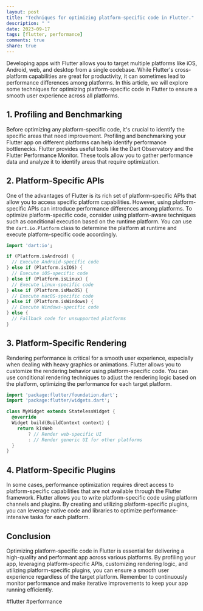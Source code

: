 ```yaml
---
layout: post
title: "Techniques for optimizing platform-specific code in Flutter."
description: " "
date: 2023-09-17
tags: [flutter, performance]
comments: true
share: true
---
```


Developing apps with Flutter allows you to target multiple platforms like iOS, Android, web, and desktop from a single codebase. While Flutter's cross-platform capabilities are great for productivity, it can sometimes lead to performance differences among platforms. In this article, we will explore some techniques for optimizing platform-specific code in Flutter to ensure a smooth user experience across all platforms.

## 1. Profiling and Benchmarking

Before optimizing any platform-specific code, it's crucial to identify the specific areas that need improvement. Profiling and benchmarking your Flutter app on different platforms can help identify performance bottlenecks. Flutter provides useful tools like the Dart Observatory and the Flutter Performance Monitor. These tools allow you to gather performance data and analyze it to identify areas that require optimization.

## 2. Platform-Specific APIs

One of the advantages of Flutter is its rich set of platform-specific APIs that allow you to access specific platform capabilities. However, using platform-specific APIs can introduce performance differences among platforms. To optimize platform-specific code, consider using platform-aware techniques such as conditional execution based on the runtime platform. You can use the `dart.io.Platform` class to determine the platform at runtime and execute platform-specific code accordingly.

```dart
import 'dart:io';

if (Platform.isAndroid) {
  // Execute Android-specific code
} else if (Platform.isIOS) {
  // Execute iOS-specific code
} else if (Platform.isLinux) {
  // Execute Linux-specific code
} else if (Platform.isMacOS) {
  // Execute macOS-specific code
} else if (Platform.isWindows) {
  // Execute Windows-specific code
} else {
  // Fallback code for unsupported platforms
}
```

## 3. Platform-Specific Rendering

Rendering performance is critical for a smooth user experience, especially when dealing with heavy graphics or animations. Flutter allows you to customize the rendering behavior using platform-specific code. You can use conditional rendering techniques to adjust the rendering logic based on the platform, optimizing the performance for each target platform.

```dart
import 'package:flutter/foundation.dart';
import 'package:flutter/widgets.dart';

class MyWidget extends StatelessWidget {
  @override
  Widget build(BuildContext context) {
    return kIsWeb
        ? // Render web-specific UI
        : // Render generic UI for other platforms
  }
}
```

## 4. Platform-Specific Plugins

In some cases, performance optimization requires direct access to platform-specific capabilities that are not available through the Flutter framework. Flutter allows you to write platform-specific code using platform channels and plugins. By creating and utilizing platform-specific plugins, you can leverage native code and libraries to optimize performance-intensive tasks for each platform.

## Conclusion

Optimizing platform-specific code in Flutter is essential for delivering a high-quality and performant app across various platforms. By profiling your app, leveraging platform-specific APIs, customizing rendering logic, and utilizing platform-specific plugins, you can ensure a smooth user experience regardless of the target platform. Remember to continuously monitor performance and make iterative improvements to keep your app running efficiently.

#flutter #performance